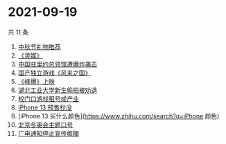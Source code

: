 # 2021-09-19

共 11 条

<!-- BEGIN ZHIHUSEARCH -->
<!-- 最后更新时间 Sun Sep 19 2021 01:13:45 GMT+0800 (China Standard Time) -->
1. [中秋节礼物推荐](https://www.zhihu.com/search?q=中秋节礼物)
1. [《灵媒》](https://www.zhihu.com/search?q=灵媒)
1. [中国驻里约总领馆遭爆炸袭击](https://www.zhihu.com/search?q=里约总领馆)
1. [国产独立游戏《风来之国》](https://www.zhihu.com/search?q=风来之国)
1. [《峰爆》上映](https://www.zhihu.com/search?q=峰爆)
1. [湖北工业大学新生偷拍被劝退](https://www.zhihu.com/search?q=湖北工业大学)
1. [校门口游戏租号成产业](https://www.zhihu.com/search?q=租号)
1. [iPhone 13 预售秒没](https://www.zhihu.com/search?q=iPhone13)
1. [iPhone 13 买什么颜色](https://www.zhihu.com/search?q=iPhone 颜色)
1. [北京冬奥会主题口号](https://www.zhihu.com/search?q=北京冬奥会)
1. [广电通知停止宣传槟榔](https://www.zhihu.com/search?q=槟榔)
<!-- END ZHIHUSEARCH -->
